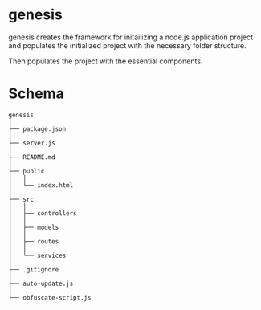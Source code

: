 # genesis

genesis creates the framework for initailizing a node.js application project and populates the initialized project with the necessary folder structure.

Then populates the project with the essential components.

# Schema

```
genesis
│
├── package.json
│
├── server.js
│
├── README.md
│
├── public
│   │
│   └── index.html
│
├── src
│   │
│   ├── controllers
│   │
│   ├── models
│   │
│   ├── routes
│   │
│   └── services
│
├── .gitignore
│
├── auto-update.js
│
└── obfuscate-script.js
```

